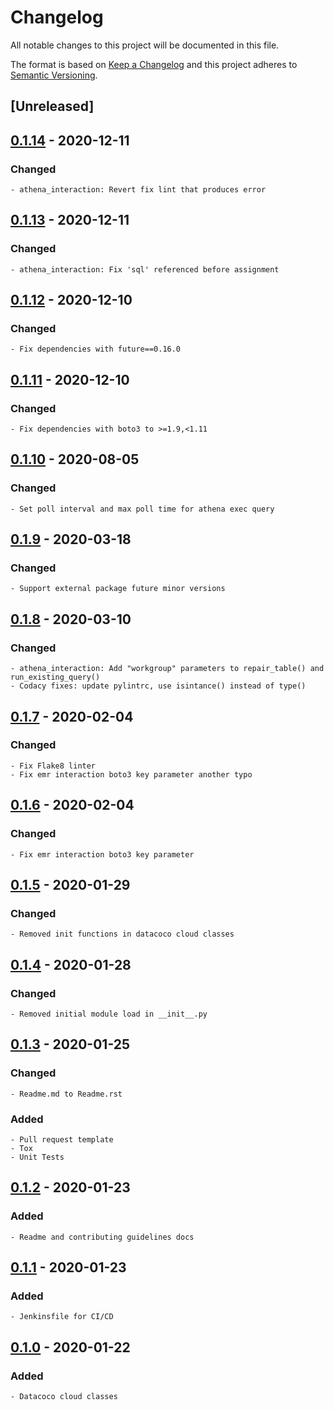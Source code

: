 # Changelog
All notable changes to this project will be documented in this file.

The format is based on [Keep a Changelog](http://keepachangelog.com/en/1.0.0/)
and this project adheres to [Semantic Versioning](http://semver.org/spec/v2.0.0.html).

## [Unreleased]

## [0.1.14] - 2020-12-11
### Changed
    - athena_interaction: Revert fix lint that produces error

## [0.1.13] - 2020-12-11
### Changed
    - athena_interaction: Fix 'sql' referenced before assignment

## [0.1.12] - 2020-12-10
### Changed
    - Fix dependencies with future==0.16.0

## [0.1.11] - 2020-12-10
### Changed
    - Fix dependencies with boto3 to >=1.9,<1.11

## [0.1.10] - 2020-08-05
### Changed
    - Set poll interval and max poll time for athena exec query

## [0.1.9] - 2020-03-18
### Changed
    - Support external package future minor versions

## [0.1.8] - 2020-03-10
### Changed
    - athena_interaction: Add "workgroup" parameters to repair_table() and run_existing_query()
    - Codacy fixes: update pylintrc, use isintance() instead of type()

## [0.1.7] - 2020-02-04
### Changed
    - Fix Flake8 linter
    - Fix emr interaction boto3 key parameter another typo

## [0.1.6] - 2020-02-04
### Changed
    - Fix emr interaction boto3 key parameter

## [0.1.5] - 2020-01-29
### Changed
    - Removed init functions in datacoco cloud classes

## [0.1.4] - 2020-01-28
### Changed
    - Removed initial module load in __init__.py

## [0.1.3] - 2020-01-25
### Changed
    - Readme.md to Readme.rst
### Added
    - Pull request template
    - Tox
    - Unit Tests

## [0.1.2] - 2020-01-23
### Added
    - Readme and contributing guidelines docs

## [0.1.1] - 2020-01-23
### Added
    - Jenkinsfile for CI/CD

## [0.1.0] - 2020-01-22
### Added
    - Datacoco cloud classes

[0.1.14]: https://github.com/equinoxfitness/datacoco-cloud/compare/v0.1.13...v0.1.14
[0.1.13]: https://github.com/equinoxfitness/datacoco-cloud/compare/v0.1.12...v0.1.13
[0.1.12]: https://github.com/equinoxfitness/datacoco-cloud/compare/v0.1.11...v0.1.12
[0.1.11]: https://github.com/equinoxfitness/datacoco-cloud/compare/v0.1.10...v0.1.11
[0.1.10]: https://github.com/equinoxfitness/datacoco-cloud/compare/v0.1.9...v0.1.10
[0.1.9]: https://github.com/equinoxfitness/datacoco-cloud/compare/v0.1.8...v0.1.9
[0.1.8]: https://github.com/equinoxfitness/datacoco-cloud/compare/v0.1.7...v0.1.8
[0.1.7]: https://github.com/equinoxfitness/datacoco-cloud/compare/v0.1.6...v0.1.7
[0.1.6]: https://github.com/equinoxfitness/datacoco-cloud/compare/v0.1.5...v0.1.6
[0.1.5]: https://github.com/equinoxfitness/datacoco-cloud/compare/v0.1.4...v0.1.5
[0.1.4]: https://github.com/equinoxfitness/datacoco-cloud/compare/v0.1.3...v0.1.4
[0.1.3]: https://github.com/equinoxfitness/datacoco-cloud/compare/v0.1.2...v0.1.3
[0.1.2]: https://github.com/equinoxfitness/datacoco-cloud/compare/v0.1.1...v0.1.2
[0.1.1]: https://github.com/equinoxfitness/datacoco-cloud/compare/v0.1.0...v0.1.1
[0.1.0]: https://github.com/equinoxfitness/datacoco-cloud/releases/tag/v0.1.0
